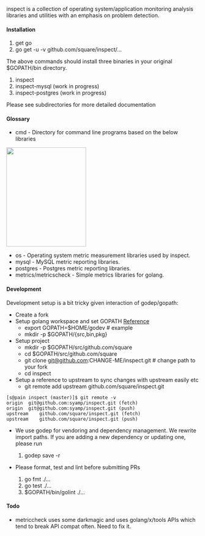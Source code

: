 inspect is a collection of operating system/application monitoring
analysis libraries and utilities with an emphasis on problem detection.

#### Installation
  1. get go
  2. go get -u -v github.com/square/inspect/...

The above commands should install three binaries in your original $GOPATH/bin directory.

1. inspect 
2. inspect-mysql (work in progress)
3. inspect-postgres (work in progress)

Please see subdirectories for more detailed documentation

#### Glossary
* cmd - Directory for command line programs based on the below libraries

<img src="https://raw.githubusercontent.com/square/inspect/master/cmd/inspect/screenshots/summary.png" height="259" width="208">

* os      - Operating system metric measurement libraries used by inspect.
* mysql   - MySQL metric reporting libraries.
* postgres  - Postgres metric reporting libraries.
* metrics/metricscheck - Simple metrics libraries for golang.

#### Development

Development setup is a bit tricky given interaction of godep/gopath:
* Create a fork
* Setup golang workspace and set GOPATH [Reference](https://golang.org/doc/code.html#Workspaces)
  * export GOPATH=$HOME/godev # example
  * mkdir -p $GOPATH/{src,bin,pkg}
* Setup project
  * mkdir -p $GOPATH/src/github.com/square
  * cd $GOPATH/src/github.com/square
  * git clone git@github.com:CHANGE-ME/inspect.git # change path to your fork
  * cd inspect
* Setup a reference to upstream to sync changes with upstream easily etc
  * git remote add upstream github.com/square/inspect.git
```
[s@pain inspect (master)]$ git remote -v
origin	git@github.com:syamp/inspect.git (fetch)
origin	git@github.com:syamp/inspect.git (push)
upstream	github.com/square/inspect.git (fetch)
upstream	github.com/square/inspect.git (push)
```
* We use godep for vendoring and dependency management. We rewrite import
  paths. If you are adding a new dependency or updating one, please run
  1. godep save -r
  
* Please format, test and lint before submitting PRs
  1. go fmt ./...
  2. go test ./...
  3. $GOPATH/bin/golint ./...

#### Todo
* metriccheck uses some darkmagic and uses golang/x/tools APIs which tend to break API compat often. Need to fix it.
